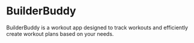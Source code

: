 # BuilderBuddy

BuilderBuddy is a workout app designed to track workouts and efficiently create workout plans based on your needs.